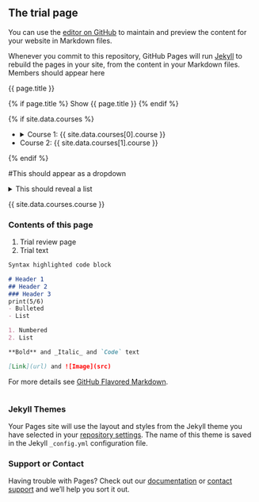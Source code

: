 ## The trial page 

You can use the [editor on GitHub](https://github.com/lara-spearman/hello-world/edit/master/README.md) to maintain and preview the content for your website in Markdown files.

Whenever you commit to this repository, GitHub Pages will run [Jekyll](https://jekyllrb.com/) to rebuild the pages in your site, from the content in your Markdown files.
Members should appear here
 
{{ page.title }}
 
{% if page.title %}
 Show {{ page.title }}
{% endif %}
    
{% if site.data.courses %}
<ul>
 <li>
  <details>
   <summary> 
 Course 1: {{ site.data.courses[0].course }}
   </summary>
  </details>
 </li>
 <li>
 Course 2: {{ site.data.courses[1].course }}
 </li>
</ul>
{% endif %}


#This should appear as a dropdown
<details>
            <summary> This should reveal a list </summary>
            
            1. Course list 
            2. rating of course
            
</details>

{{ site.data.courses.course }}

### Contents of this page 
1. Trial review page
2. Trial text 

```markdown
Syntax highlighted code block

# Header 1
## Header 2
### Header 3
print(5/6)
- Bulleted
- List

1. Numbered
2. List

**Bold** and _Italic_ and `Code` text

[Link](url) and ![Image](src)
```

For more details see [GitHub Flavored Markdown](https://guides.github.com/features/mastering-markdown/).

```

```
### Jekyll Themes

Your Pages site will use the layout and styles from the Jekyll theme you have selected in your [repository settings](https://github.com/lara-spearman/hello-world/settings). The name of this theme is saved in the Jekyll `_config.yml` configuration file.

### Support or Contact

Having trouble with Pages? Check out our [documentation](https://docs.github.com/categories/github-pages-basics/) or [contact support](https://support.github.com/contact) and we’ll help you sort it out.
